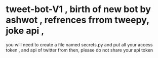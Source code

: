 # tweet-bot-V1 , birth of new bot by ashwot , refrences  frrom tweepy, joke api , 
you will need to create a file named secrets.py
and put all your access token , and api of twitter from then, 
please do not share your api token
